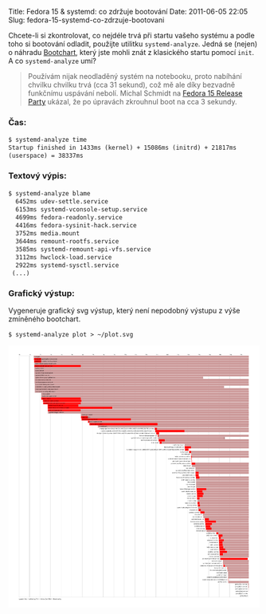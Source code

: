 Title: Fedora 15 & systemd: co zdržuje bootování
Date: 2011-06-05 22:05
Slug: fedora-15-systemd-co-zdrzuje-bootovani

Chcete-li si zkontrolovat, co nejdéle trvá při startu vašeho systému a
podle toho si bootování odladit, použijte utilitku `systemd-analyze`.
Jedná se (nejen) o náhradu [Bootchart][], který jste mohli znát z
klasického startu pomocí `init`. A co `systemd-analyze` umí?

> Používám nijak neodladěný systém na notebooku, proto nabíhání chvilku
> chvilku trvá (cca 31 sekund), což mě ale díky bezvadně funkčnímu
> uspávání nebolí. Michal Schmidt na [Fedora 15 Release Party][] ukázal,
> že po úpravách zkrouhnul boot na cca 3 sekundy.

### Čas:

```text
$ systemd-analyze time
Startup finished in 1433ms (kernel) + 15086ms (initrd) + 21817ms (userspace) = 38337ms
```

### Textový výpis:

```text
$ systemd-analyze blame
  6452ms udev-settle.service
  6153ms systemd-vconsole-setup.service
  4699ms fedora-readonly.service
  4416ms fedora-sysinit-hack.service
  3752ms media.mount
  3644ms remount-rootfs.service
  3585ms systemd-remount-api-vfs.service
  3112ms hwclock-load.service
  2922ms systemd-sysctl.service
 (...)
```

### Grafický výstup:

Vygeneruje grafický svg výstup, který není nepodobný výstupu z výše
zmíněného bootchart.

```text
$ systemd-analyze plot > ~/plot.svg
```

![systemd-analyze plot][]

  [Bootchart]: http://www.bootchart.org/
  [Fedora 15 Release Party]: http://dev.stderr.cz/2011/05/fedora-15-release-party-v-brne/
  [systemd-analyze plot]: static/images/systemd-plot.png
